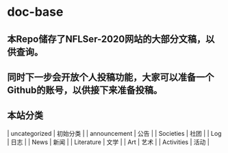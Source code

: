# doc-base

## 本Repo储存了NFLSer-2020网站的大部分文稿，以供查询。
## 同时下一步会开放个人投稿功能，大家可以准备一个Github的账号，以供接下来准备投稿。

## 本站分类
| uncategorized | 初始分类 | 
| announcement | 公告 | 
| Societies | 社团 | 
| Log | 日志 | 
| News | 新闻 |
| Literature | 文学 |
| Art | 艺术 |
| Activities | 活动 |
